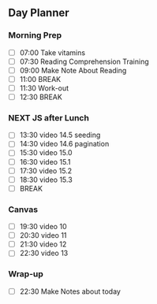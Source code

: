 ## Day Planner

### Morning Prep

- [ ] 07:00 Take vitamins
- [ ] 07:30 Reading Comprehension Training
- [ ] 09:00 Make Note About Reading
- [ ] 11:00 BREAK
- [ ] 11:30 Work-out
- [ ] 12:30 BREAK

### NEXT JS  after Lunch
- [ ] 13:30 video 14.5 seeding 
- [ ] 14:30 video  14.6 pagination
- [ ] 15:30 video 15.0 
- [ ] 16:30 video 15.1
- [ ] 17:30 video 15.2
- [ ] 18:30 video 15.3
- [ ] BREAK

### Canvas 

- [ ]  19:30 video 10
- [ ] 20:30 video 11
- [ ] 21:30 video 12
- [ ] 22:30 video 13

### Wrap-up
- [ ] 22:30 Make Notes about today 

 
